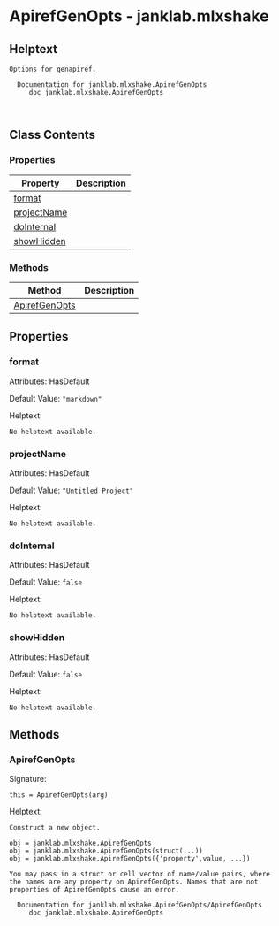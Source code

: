 # ApirefGenOpts - janklab.mlxshake

## Helptext

```text
Options for genapiref.

  Documentation for janklab.mlxshake.ApirefGenOpts
     doc janklab.mlxshake.ApirefGenOpts



```

## Class Contents

### Properties

| Property | Description |
| -------- | ----------- |
| [format](#janklab.mlxshake.ApirefGenOpts.format) |  |
| [projectName](#janklab.mlxshake.ApirefGenOpts.projectName) |  |
| [doInternal](#janklab.mlxshake.ApirefGenOpts.doInternal) |  |
| [showHidden](#janklab.mlxshake.ApirefGenOpts.showHidden) |  |

### Methods

| Method | Description |
| -------- | ----------- |
| [ApirefGenOpts](#janklab.mlxshake.ApirefGenOpts.ApirefGenOpts) |  |

## Properties

<a name="janklab.mlxshake.ApirefGenOpts.format"></a>
### format

Attributes: HasDefault

Default Value: `"markdown"`

Helptext:

```text
No helptext available.
```

<a name="janklab.mlxshake.ApirefGenOpts.projectName"></a>
### projectName

Attributes: HasDefault

Default Value: `"Untitled Project"`

Helptext:

```text
No helptext available.
```

<a name="janklab.mlxshake.ApirefGenOpts.doInternal"></a>
### doInternal

Attributes: HasDefault

Default Value: `false`

Helptext:

```text
No helptext available.
```

<a name="janklab.mlxshake.ApirefGenOpts.showHidden"></a>
### showHidden

Attributes: HasDefault

Default Value: `false`

Helptext:

```text
No helptext available.
```


## Methods

<a name="janklab.mlxshake.ApirefGenOpts.ApirefGenOpts"></a>
### ApirefGenOpts

Signature:
```
this = ApirefGenOpts(arg)
```

Helptext:

```text
Construct a new object.

obj = janklab.mlxshake.ApirefGenOpts
obj = janklab.mlxshake.ApirefGenOpts(struct(...))
obj = janklab.mlxshake.ApirefGenOpts({'property',value, ...})

You may pass in a struct or cell vector of name/value pairs, where
the names are any property on ApirefGenOpts. Names that are not
properties of ApirefGenOpts cause an error.

  Documentation for janklab.mlxshake.ApirefGenOpts/ApirefGenOpts
     doc janklab.mlxshake.ApirefGenOpts


```


